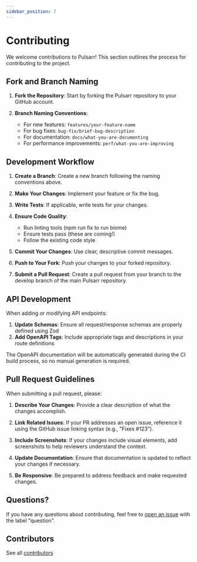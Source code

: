 ```yaml
---
sidebar_position: 7
---
```


# Contributing

We welcome contributions to Pulsarr! This section outlines the process for contributing to the project.

## Fork and Branch Naming

1. **Fork the Repository**: Start by forking the Pulsarr repository to your GitHub account.

2. **Branch Naming Conventions**:
   - For new features: `features/your-feature-name`
   - For bug fixes: `bug-fix/brief-bug-description`
   - For documentation: `docs/what-you-are-documenting`
   - For performance improvements: `perf/what-you-are-improving`

## Development Workflow

1. **Create a Branch**: Create a new branch following the naming conventions above.

2. **Make Your Changes**: Implement your feature or fix the bug.

3. **Write Tests**: If applicable, write tests for your changes.

4. **Ensure Code Quality**:
   - Run linting tools (npm run fix to run biome)
   - Ensure tests pass (these are coming!)
   - Follow the existing code style

5. **Commit Your Changes**: Use clear, descriptive commit messages.

6. **Push to Your Fork**: Push your changes to your forked repository.

7. **Submit a Pull Request**: Create a pull request from your branch to the develop branch of the main Pulsarr repository.

## API Development

When adding or modifying API endpoints:

1. **Update Schemas**: Ensure all request/response schemas are properly defined using Zod
2. **Add OpenAPI Tags**: Include appropriate tags and descriptions in your route definitions

The OpenAPI documentation will be automatically generated during the CI build process, so no manual generation is required.

## Pull Request Guidelines

When submitting a pull request, please:

1. **Describe Your Changes**: Provide a clear description of what the changes accomplish.

2. **Link Related Issues**: If your PR addresses an open issue, reference it using the GitHub issue linking syntax (e.g., "Fixes #123").

3. **Include Screenshots**: If your changes include visual elements, add screenshots to help reviewers understand the context.

4. **Update Documentation**: Ensure that documentation is updated to reflect your changes if necessary.

5. **Be Responsive**: Be prepared to address feedback and make requested changes.

## Questions?

If you have any questions about contributing, feel free to [open an issue](https://github.com/jamcalli/pulsarr/issues) with the label "question".

## Contributors

See all [contributors](https://github.com/jamcalli/pulsarr/graphs/contributors)